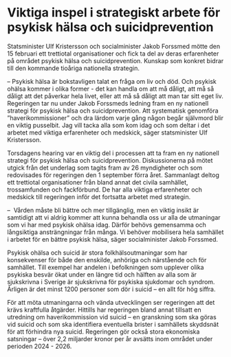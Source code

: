 # Viktiga inspel i strategiskt arbete för psykisk hälsa och suicidprevention

Statsminister Ulf Kristersson och socialminister Jakob Forssmed mötte den 15 februari ett trettiotal organisationer och fick ta del av deras erfarenheter på området psykisk hälsa och suicidprevention. Kunskap som konkret bidrar till den kommande tioåriga nationella strategin.


– Psykisk hälsa är bokstavligen talat en fråga om liv och död. Och psykisk ohälsa kommer i olika former \- det kan handla om att må dåligt, att må så dåligt att det påverkar hela livet, eller att må så dåligt att man tar sitt eget liv. Regeringen tar nu under Jakob Forssmeds ledning fram en ny nationell strategi för psykisk hälsa och suicidprevention. Att systematisk genomföra ”haverikommissioner” och dra lärdom varje gång någon begår självmord blir en viktig pusselbit. Jag vill tacka alla som kom idag och som deltar i det arbetet med viktiga erfarenheter och medskick, säger statsminister Ulf Kristersson.

Torsdagens hearing var en viktig del i processen att ta fram en ny nationell strategi för psykisk hälsa och suicidprevention. Diskussionerna på mötet utgick från det underlag som tagits fram av 26 myndigheter och som redovisades för regeringen den 1 september förra året. Sammanlagt deltog ett trettiotal organisationer från bland annat det civila samhället, trossamfunden och fackförbund. De har alla viktiga erfarenheter och medskick till regeringen inför det fortsatta arbetet med strategin.

–  Vården måste bli bättre och mer tillgänglig, men en viktig insikt är samtidigt att vi aldrig kommer att kunna behandla oss ur alla de utmaningar som vi har med psykisk ohälsa idag. Därför behövs gemensamma och långsiktiga ansträngningar från många. Vi behöver mobilisera hela samhället i arbetet för en bättre psykisk hälsa, säger socialminister Jakob Forssmed.

Psykisk ohälsa och suicid är stora folkhälsoutmaningar som har konsekvenser för både den enskilde, anhöriga och närstående och för samhället. Till exempel har andelen i befolkningen som upplever olika psykiska besvär ökat under en längre tid och hälften av alla som är sjukskrivna i Sverige är sjukskrivna för psykiska sjukdomar och syndrom. Årligen är det minst 1200 personer som dör i suicid – en allt för hög siffra.

För att möta utmaningarna och vända utvecklingen ser regeringen att det krävs kraftfulla åtgärder. Hittills har regeringen bland annat tillsatt en utredning om haverikommission vid suicid – en granskning som ska göras vid suicid och som ska identifiera eventuella brister i samhällets skyddsnät för att förhindra nya suicid. Regeringen gör också stora ekonomiska satsningar – över 2,2 miljarder kronor per år avsätts inom området under perioden 2024 \- 2026\.
